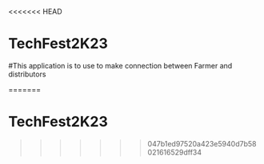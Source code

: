 <<<<<<< HEAD
# TechFest2K23
#This application is to use to make connection between Farmer and distributors

=======
# TechFest2K23
>>>>>>> 047b1ed97520a423e5940d7b58021616529dff34

